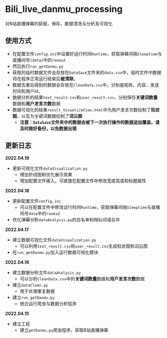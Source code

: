 # Bili_live_danmu_processing
对B站直播弹幕的获取，保存，数据清洗与分析及可视化
## 使用方式
- 在配置文件`config.ini`中设置好运行时间`Runtime`，获取弹幕间隔`Sleeptime`与直播间号`[data]`中的`roomid`
- 然后执行`run_getDanmu.py`
- 获取的临时数据文件会存放在`DataSave`文件夹的`data.csv`中，临时文件中数据将在程序正常运行结束后**被清除**。
- 数据去重后得到的数据会存放在`CleanData.csv`中，分别是昵称，内容，发送时间和用户id。
- 数据分析的结果`text_result.csv`和`user_result.csv`，分别保存**关键词数量**数据和**用户发言次数**数据
- 数据可视化的结果`result_Visualization.html`中为用户发言次数绘制了**柱状图**，以及为关键词数据绘制了**词云图**
  - **注意：`DataSave`文件夹中的数据会被下一次执行操作的数据追加覆盖，请及时做好备份，以免数据出错**
## 更新日志
**2022.04.19**
- 更新可视化文件`dataVisualization.py`
  - 增加折线图和优化展示效果
  - 增加配置文件接入，可直接在配置文件中修改宽度高度和标题属性

**2022.04.18**
- 更新配置文件`config.ini`
    - 可以在配置文件中修改运行时间`Runtime`，获取弹幕间隔`Sleeptime`与直播间号`data`中的`roomid`
- 优化弹幕分析`dataAnalysis.py`的白名单和相似词语合并

**2022.04.17**
- 建立数据可视化文件`dataVisualization.py`
  - 可以利用`text_result.csv`和`user_result.csv`生成柱状图和词云图
- 在`run_getDanmu.py`加入运行数据可视化模块

**2022.04.16**
- 建立数据分析文件`dataAnalysis.py`
  - 可以分析`CleanData.csv`中的**关键词数量**数据和**用户发言次数**数据
- 建立`dataClean.py`
  - 用于处理重复数据
- 建立`run_getDanmu.py`
  - 统合运行爬虫与数据分析程序

**2022.04.15**
- 建立工程
  - 建立`getDanmu.py`爬虫程序，获取B站直播弹幕
